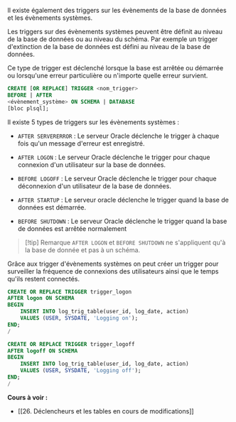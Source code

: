 Il existe également des triggers sur les évènements de la base de données et les évènements systèmes.

Les triggers sur des évènements systèmes peuvent être définit au niveau de la base de données ou au niveau du schéma. Par exemple un trigger d'extinction de la base de données est défini au niveau de la base de données.

Ce type de trigger est déclenché lorsque la base est arrêtée ou démarrée ou lorsqu'une erreur particulière ou n'importe quelle erreur survient.

```SQL
CREATE [OR REPLACE] TRIGGER <nom_trigger>
BEFORE | AFTER
<évènement_système> ON SCHEMA | DATABASE
[bloc plsql];
```

Il existe 5 types de triggers sur les évènements systèmes : 

- `AFTER SERVERERROR` : Le serveur Oracle déclenche le trigger à chaque fois qu'un message d'erreur est enregistré.

- `AFTER LOGON` : Le serveur Oracle déclenche le trigger pour chaque connexion d'un utilisateur sur la base de données.

- `BEFORE LOGOFF` : Le serveur Oracle déclenche le trigger pour chaque déconnexion d'un utilisateur de la base de données.

- `AFTER STARTUP` : Le serveur oracle déclenche le trigger quand la base de données est démarrée.

- `BEFORE SHUTDOWN` : Le serveur Oracle déclenche le trigger quand la base de données est arrêtée normalement

>[!tip] Remarque 
>`AFTER LOGON` et `BEFORE SHUTDOWN` ne s'appliquent qu'à la base de donnée et pas à un schéma.

Grâce aux trigger d'évènements systèmes on peut créer un trigger pour surveiller la fréquence de connexions des utilisateurs ainsi que le temps qu'ils restent connectés.

```SQL
CREATE OR REPLACE TRIGGER trigger_logon
AFTER logon ON SCHEMA
BEGIN
	INSERT INTO log_trig_table(user_id, log_date, action)
	VALUES (USER, SYSDATE, 'Logging on');
END;
/

CREATE OR REPLACE TRIGGER trigger_logoff
AFTER logoff ON SCHEMA
BEGIN
	INSERT INTO log_trig_table(user_id, log_date, action)
	VALUES (USER, SYSDATE, 'Logging off');
END;
/
```

**Cours à voir :**
- [[26. Déclencheurs et les tables en cours de modifications]]